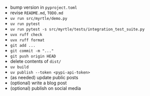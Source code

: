 - bump version in `pyproject.toml`
- revise `README.md`, `TODO.md`
- `uv run src/myrtle/demo.py`
- `uv run pytest`
- `uv run pytest -s src/myrtle/tests/integration_test_suite.py`
- `uvx ruff check`
- `uvx ruff format`
- `git add ...`
- `git commit -m "..."`
- `git push origin HEAD`
- delete contents of `dist/`
- `uv build`
- `uv publish --token <pypi-api-token>`
- (as needed) update public posts
- (optional) write a blog post
- (optional) publish on social media
